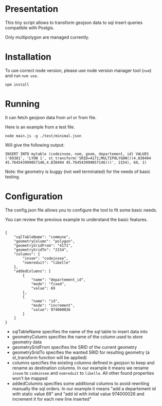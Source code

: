 # Presentation

This tiny script allows to transform geojson data to sql insert queries compatible with Postgis.

Only multipolygon are managed currently.

# Installation

To use correct node version, please use node version manager tool (`nvm`) and run `nvm use`.

~~~
npm install
~~~


# Running

It can fetch geojson data from url or from file.

Here is an example from a test file.

~~~
node main.js -g ./test/minimal.json
~~~

Will give the following output:

~~~
INSERT INTO mytable (codeinsee, nom, geom, departement, id) VALUES ('69381', 'LYON 1', st_transform('SRID=4171;MULTIPOLYGON(((4.830494 45.764543999057146,4.830494 45.764543999057146)))', 2154), 69, 1)
~~~

Note: the geometry is buggy (not well terminated) for the needs of basic testing.

# Configuration

The config.json file allows you to configure the tool to fit some basic needs.

You can review the previous example to understand the basic features.

~~~

{
    "sqlTableName": "commune",
    "geometryColumn": "polygon",
    "geometrySridFrom": "4171",
    "geometrySridTo": "2154",
    "columns": {
        "insee": "codeinsee",
        "nomreduit": "libelle"
    },
    "addedColumns": [
        {
            "name": "departement_id",
            "mode": "fixed",
            "value": 69
        },
        {
            "name": "id",
            "mode": "increment",
            "value": 974000026
        }
    ]
}
~~~

* sqlTableName specifies the name of the sql table to insert data into
* geometryColumn specifies the name of the column used to store geometry data
* geometrySridFrom specifies the SRID of the current geometry
* geometrySridTo specifies the wanted SRID for resulting geometry (a st_transform function will be applied)
* columns specifies the existing columns defined in geojson to keep and rename as destination columns. In our example it means we rename `insee` to `codeinsee` and `nomreduit` to `libelle`. All other found properties won't be mapped
* addedColumns specifies some additional columns to avoid rewriting manually the sql orders. In our example it means "add a departement id with static value 69" and "add id with initial value 974000026 and increment it for each new line inserted"

